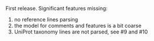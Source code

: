 
First release. Significant features missing:

1. no reference lines parsing
2. the model for comments and features is a bit coarse
3. UniProt taxonomy lines are not parsed, see #9 and #10 
